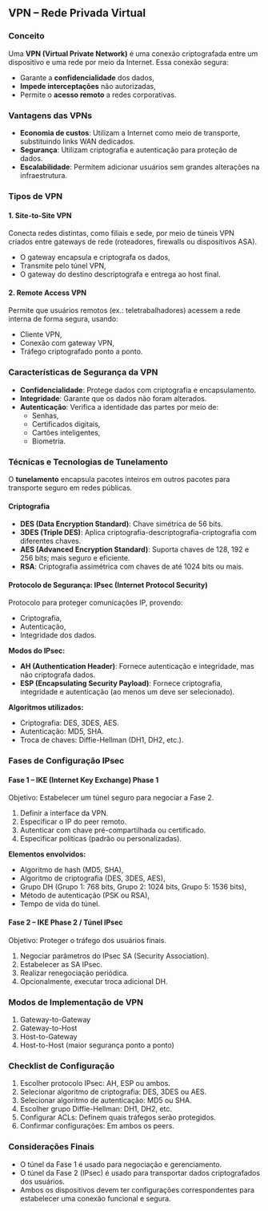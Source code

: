 ## VPN – Rede Privada Virtual

### Conceito
Uma **VPN (Virtual Private Network)** é uma conexão criptografada entre um dispositivo e uma rede por meio da Internet. Essa conexão segura:
- Garante a **confidencialidade** dos dados,
- **Impede interceptações** não autorizadas,
- Permite o **acesso remoto** a redes corporativas.

### Vantagens das VPNs
- **Economia de custos**: Utilizam a Internet como meio de transporte, substituindo links WAN dedicados.
- **Segurança**: Utilizam criptografia e autenticação para proteção de dados.
- **Escalabilidade**: Permitem adicionar usuários sem grandes alterações na infraestrutura.

### Tipos de VPN

#### 1. Site-to-Site VPN
Conecta redes distintas, como filiais e sede, por meio de túneis VPN criados entre gateways de rede (roteadores, firewalls ou dispositivos ASA).
- O gateway encapsula e criptografa os dados,
- Transmite pelo túnel VPN,
- O gateway do destino descriptografa e entrega ao host final.

#### 2. Remote Access VPN
Permite que usuários remotos (ex.: teletrabalhadores) acessem a rede interna de forma segura, usando:
- Cliente VPN,
- Conexão com gateway VPN,
- Tráfego criptografado ponto a ponto.

### Características de Segurança da VPN
- **Confidencialidade**: Protege dados com criptografia e encapsulamento.
- **Integridade**: Garante que os dados não foram alterados.
- **Autenticação**: Verifica a identidade das partes por meio de:
  - Senhas,
  - Certificados digitais,
  - Cartões inteligentes,
  - Biometria.

### Técnicas e Tecnologias de Tunelamento

O **tunelamento** encapsula pacotes inteiros em outros pacotes para transporte seguro em redes públicas.

#### Criptografia
- **DES (Data Encryption Standard)**: Chave simétrica de 56 bits.
- **3DES (Triple DES)**: Aplica criptografia-descriptografia-criptografia com diferentes chaves.
- **AES (Advanced Encryption Standard)**: Suporta chaves de 128, 192 e 256 bits; mais seguro e eficiente.
- **RSA**: Criptografia assimétrica com chaves de até 1024 bits ou mais.

#### Protocolo de Segurança: IPsec (Internet Protocol Security)
Protocolo para proteger comunicações IP, provendo:
- Criptografia,
- Autenticação,
- Integridade dos dados.

**Modos do IPsec:**
- **AH (Authentication Header)**: Fornece autenticação e integridade, mas não criptografa dados.
- **ESP (Encapsulating Security Payload)**: Fornece criptografia, integridade e autenticação (ao menos um deve ser selecionado).

**Algoritmos utilizados:**
- Criptografia: DES, 3DES, AES.
- Autenticação: MD5, SHA.
- Troca de chaves: Diffie-Hellman (DH1, DH2, etc.).

### Fases de Configuração IPsec

#### Fase 1 – IKE (Internet Key Exchange) Phase 1
Objetivo: Estabelecer um túnel seguro para negociar a Fase 2.
1. Definir a interface da VPN.
2. Especificar o IP do peer remoto.
3. Autenticar com chave pré-compartilhada ou certificado.
4. Especificar políticas (padrão ou personalizadas).

**Elementos envolvidos:**
- Algoritmo de hash (MD5, SHA),
- Algoritmo de criptografia (DES, 3DES, AES),
- Grupo DH (Grupo 1: 768 bits, Grupo 2: 1024 bits, Grupo 5: 1536 bits),
- Método de autenticação (PSK ou RSA),
- Tempo de vida do túnel.

#### Fase 2 – IKE Phase 2 / Túnel IPsec
Objetivo: Proteger o tráfego dos usuários finais.
1. Negociar parâmetros do IPsec SA (Security Association).
2. Estabelecer as SA IPsec.
3. Realizar renegociação periódica.
4. Opcionalmente, executar troca adicional DH.

### Modos de Implementação de VPN
1. Gateway-to-Gateway
2. Gateway-to-Host
3. Host-to-Gateway
4. Host-to-Host (maior segurança ponto a ponto)

### Checklist de Configuração
1. Escolher protocolo IPsec: AH, ESP ou ambos.
2. Selecionar algoritmo de criptografia: DES, 3DES ou AES.
3. Selecionar algoritmo de autenticação: MD5 ou SHA.
4. Escolher grupo Diffie-Hellman: DH1, DH2, etc.
5. Configurar ACLs: Definem quais tráfegos serão protegidos.
6. Confirmar configurações: Em ambos os peers.

### Considerações Finais
- O túnel da Fase 1 é usado para negociação e gerenciamento.
- O túnel da Fase 2 (IPsec) é usado para transportar dados criptografados dos usuários.
- Ambos os dispositivos devem ter configurações correspondentes para estabelecer uma conexão funcional e segura.

